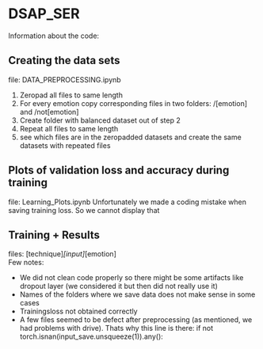 # DSAP_SER
Information about the code: 
## Creating the data sets
file: DATA_PREPROCESSING.ipynb
1. Zeropad all files to same length
2. For every emotion copy corresponding files in two folders: /[emotion] and /not[emotion]
3. Create folder with balanced dataset out of step 2
4. Repeat all files to same length
5. see which files are in the zeropadded datasets and create the same datasets with repeated files
## Plots of validation loss and accuracy during training
file: Learning_Plots.ipynb
Unfortunately we made a coding mistake when saving training loss. So we cannot display that
## Training + Results
files: [technique]_[input]_[emotion]  
Few notes:  
*  We did not clean code properly so there might be some artifacts like dropout layer (we considered it but then did not really use it)
*  Names of the folders where we save data does not make sense in some cases
*  Trainingsloss not obtained correctly
*  A few files seemed to be defect after preprocessing (as mentioned, we had problems with drive). Thats why this line is there: if not torch.isnan(input_save.unsqueeze(1)).any():

